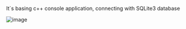 It`s basing c++ console application, connecting with SQLite3 database

![image](https://github.com/user-attachments/assets/fa6357fa-09dc-4034-bfac-087f2a07f301)
